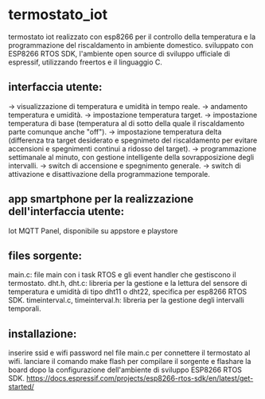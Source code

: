 # termostato_iot
termostato iot realizzato con esp8266 per il controllo della temperatura e la programmazione del riscaldamento in ambiente domestico.
sviluppato con ESP8266 RTOS SDK, l'ambiente open source di sviluppo ufficiale di espressif, utilizzando freertos e il linguaggio C.

## interfaccia utente:
-> visualizzazione di temperatura e umidità in tempo reale.
-> andamento temperatura e umidità.
-> impostazione temperatura target.
-> impostazione temperatura di base (temperatura al di sotto della quale il riscaldamento parte comunque anche "off").
-> impostazione temperatura delta (differenza tra target desiderato e spegnimeto del riscaldamento per evitare accensioni e spegnimenti continui a ridosso del target).
-> programmazione settimanale al minuto, con gestione intelligente della sovrapposizione degli intervalli.
-> switch di accensione e spegnimento generale.
-> switch di attivazione e disattivazione della programmazione temporale.

## app smartphone per la realizzazione dell'interfaccia utente:
Iot MQTT Panel, disponibile su appstore e playstore

## files sorgente:
main.c: file main con i task RTOS e gli event handler che gestiscono il termostato.
dht.h, dht.c: libreria per la gestione e la lettura del sensore di temperatura e umidità di tipo dht11 o dht22, specifica per esp8266 RTOS SDK.
timeinterval.c, timeinterval.h: libreria per la gestione degli intervalli temporali.

## installazione:
inserire ssid e wifi password nel file main.c per connettere il termostato al wifi.
lanciare il comando make flash per compilare il sorgente e flashare la board dopo la configurazione dell'ambiente di sviluppo ESP8266 RTOS SDK. 
https://docs.espressif.com/projects/esp8266-rtos-sdk/en/latest/get-started/

 